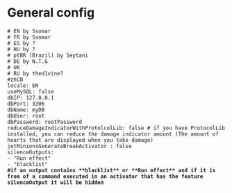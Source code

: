 # General config



<pre class="language-yaml"><code class="lang-yaml"># EN by Ssomar
# FR by Ssomar
# ES by ?
# HU by ?
# ptBR (Brazil) by Seytani
# DE by N.T.G
# UK
# RU by thed1vine?
#zhCN
locale: EN
useMySQL: false
dbIP: 127.0.0.1
dbPort: 3306
dbName: myDB
dbUser: root
dbPassword: rootPassword
reduceDamageIndicatorWithProtolcolLib: false # if you have ProtocolLib installed, you can reduce the damage indicator amount (The amount of hearts that are displayed when you take damage)
jetMinionsGenerateBreakActivator : false
silenceOutputs:
- "Run effect"
- "blacklist"
<strong>#if an output contains **blacklist** or **Run effect** and if it is from of a command executed in an activator that has the feature silenceOutput it will be hidden
</strong></code></pre>
